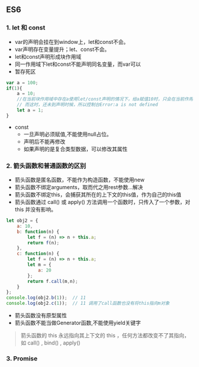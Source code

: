 ## ES6

### 1. let 和 const

- var的声明会挂在到window上，let和const不会。
- var声明存在变量提升；let、const不会。
- let和const声明形成块作用域
- 同一作用域下let和const不能声明同名变量，而var可以
- 暂存死区

```js
var a = 100;
if(1){
    a = 10;
    //在当前块作用域中存在a使用let/const声明的情况下，给a赋值10时，只会在当前作用域找变量a，
    // 而这时，还未到声明时候，所以控制台Error:a is not defined
    let a = 1;
}
```

- const
    - 一旦声明必须赋值,不能使用null占位。
    - 声明后不能再修改
    - 如果声明的是复合类型数据，可以修改其属性

### 2. 箭头函数和普通函数的区别
- 箭头函数是匿名函数，不能作为构造函数，不能使用new
- 箭头函数不绑定arguments，取而代之用rest参数...解决
- 箭头函数不绑定this，会捕获其所在的上下文的this值，作为自己的this值
- 箭头函数通过 call()  或   apply() 方法调用一个函数时，只传入了一个参数，对 this 并没有影响。

```js
let obj2 = {
    a: 10,
    b: function(n) {
        let f = (n) => n + this.a;
        return f(n);
    },
    c: function(n) {
        let f = (n) => n + this.a;
        let m = {
            a: 20
        };
        return f.call(m,n);
    }
};
console.log(obj2.b(1));  // 11
console.log(obj2.c(1));  // 11 调用了call函数也没有将this指向m对象
```
- 箭头函数没有原型属性
- 箭头函数不能当做Generator函数,不能使用yield关键字

> 箭头函数的 this 永远指向其上下文的  this ，任何方法都改变不了其指向，如 call() ,  bind() ,  apply() 

### 3. Promise



